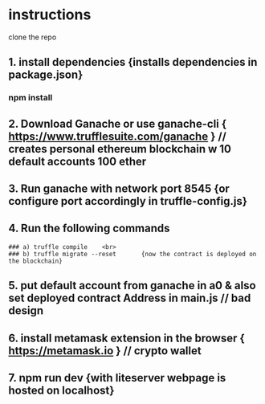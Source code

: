 #  instructions

clone the repo
##  1. install dependencies  {installs dependencies in package.json}
  ### npm install
##  2. Download Ganache or use ganache-cli { https://www.trufflesuite.com/ganache }  // creates personal ethereum blockchain w 10 default accounts 100 ether

##  3. Run ganache with network port 8545  {or configure port accordingly in truffle-config.js}

##  4. Run the following commands <br>
    ### a) truffle compile    <br>
    ### b) truffle migrate --reset       {now the contract is deployed on the blockchain}


##  5. put default account from ganache in a0 & also set deployed contract Address in main.js // bad design

##  6. install metamask extension in the browser { https://metamask.io }   // crypto wallet

##  7. npm run dev {with liteserver webpage is hosted on localhost}
